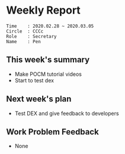 # Weekly Report 
```
Time    : 2020.02.28 ~ 2020.03.05
Circle	: CCCc
Role    : Secretary
Name    : Pen
```
## This week's summary

- Make POCM tutorial videos
- Start to test dex 

## Next week's plan
- Test DEX and give feedback to developers

## Work Problem Feedback

- None

